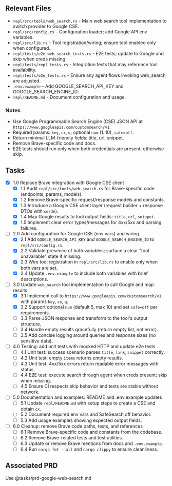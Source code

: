 ## Relevant Files

- `repl/src/tools/web_search.rs` - Main web search tool implementation to switch provider to Google CSE.
- `repl/src/config.rs` - Configuration loader; add Google API env variables.
- `repl/src/lib.rs` - Tool registration/wiring; ensure tool enabled only when configured.
- `repl/tests/e2e_web_search_tests.rs` - E2E tests; update to Google and skip when creds missing.
- `repl/tests/repl_tests.rs` - Integration tests that may reference tool availability.
- `repl/tests/e2e_tests.rs` - Ensure any agent flows invoking web_search are adjusted.
- `.env.example` - Add GOOGLE_SEARCH_API_KEY and GOOGLE_SEARCH_ENGINE_ID.
- `repl/README.md` - Document configuration and usage.

### Notes

- Use Google Programmable Search Engine (CSE) JSON API at `https://www.googleapis.com/customsearch/v1`.
- Required params: `key`, `cx`, `q`; optional `num` (1..10), `safe=off`.
- Return minimal LLM-friendly fields: title, url, snippet.
- Remove Brave-specific code and docs.
- E2E tests should run only when both credentials are present; otherwise skip.

## Tasks

- [x] 1.0 Replace Brave integration with Google CSE client
  - [x] 1.1 Audit `repl/src/tools/web_search.rs` for Brave-specific code (endpoints, params, models).
  - [x] 1.2 Remove Brave-specific request/response models and constants.
  - [x] 1.3 Introduce a Google CSE client layer (request builder + response DTOs with `serde`).
  - [x] 1.4 Map Google results to tool output fields: `title`, `url`, `snippet`.
  - [x] 1.5 Implement clear error types/messages for 4xx/5xx and parsing failures.

- [ ] 2.0 Add configuration for Google CSE (env vars) and wiring
  - [x] 2.1 Add `GOOGLE_SEARCH_API_KEY` and `GOOGLE_SEARCH_ENGINE_ID` to `repl/src/config.rs`.
  - [x] 2.2 Validate presence of both variables; surface a clear "tool unavailable" state if missing.
  - [x] 2.3 Wire tool registration in `repl/src/lib.rs` to enable only when both vars are set.
  - [x] 2.4 Update `.env.example` to include both variables with brief descriptions.

- [ ] 3.0 Update `web_search` tool implementation to call Google and map results
  - [x] 3.1 Implement call to `https://www.googleapis.com/customsearch/v1` with params `key`, `cx`, `q`.
  - [x] 3.2 Support optional `num` (default 5, max 10) and set `safe=off` per requirements.
  - [ ] 3.3 Parse JSON response and transform to the tool's output structure.
  - [ ] 3.4 Handle empty results gracefully (return empty list, not error).
  - [ ] 3.5 Add concise logging around queries and response sizes (no sensitive data).

- [ ] 4.0 Testing: add unit tests with mocked HTTP and update e2e tests
  - [ ] 4.1 Unit test: success scenario parses `title`, `link`, `snippet` correctly.
  - [ ] 4.2 Unit test: empty `items` returns empty results.
  - [ ] 4.3 Unit test: 4xx/5xx errors return readable error messages with status.
  - [ ] 4.4 E2E test: execute search through agent when creds present; skip when missing.
  - [ ] 4.5 Ensure CI respects skip behavior and tests are stable without network.

- [ ] 5.0 Documentation and examples: README and .env.example updates
  - [ ] 5.1 Update `repl/README.md` with setup steps to create a CSE and obtain `cx`.
  - [ ] 5.2 Document required env vars and SafeSearch off behavior.
  - [ ] 5.3 Add usage examples showing expected output fields.

- [ ] 6.0 Cleanup: remove Brave code paths, tests, and references
  - [ ] 6.1 Remove Brave-specific code and constants from the codebase.
  - [ ] 6.2 Remove Brave-related tests and test utilities.
  - [ ] 6.3 Update or remove Brave mentions from docs and `.env.example`.
  - [ ] 6.4 Run `cargo fmt --all` and `cargo clippy` to ensure cleanliness.

## Associated PRD

Use @tasks/prd-google-web-search.md
